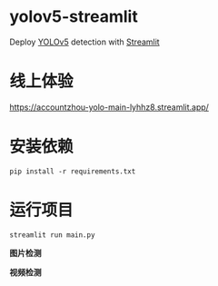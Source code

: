 # yolov5-streamlit

Deploy [YOLOv5](https://github.com/ultralytics/yolov5/releases/tag/v5.0) detection with [Streamlit](https://github.com/streamlit/streamlit)


# 线上体验

<https://accountzhou-yolo-main-lyhhz8.streamlit.app/>

# 安装依赖

```
pip install -r requirements.txt
```


# 运行项目

```
streamlit run main.py
```

**图片检测**



**视频检测**
